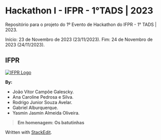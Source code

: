 # Hackathon I - IFPR - 1°TADS | 2023

Repositório para o projeto do 1º Evento de Hackathon do IFPR - 1° TADS | 2023.

Início: 23 de Novembro de 2023 (23/11/2023).
Fim: 24 de Novembro de 2023 (24/11/2023).

## IFPR

[![IFPR Logo](https://user-images.githubusercontent.com/126702799/234438114-4db30796-20ad-4bec-b118-246ebbe9de63.png)](https://user-images.githubusercontent.com/126702799/234438114-4db30796-20ad-4bec-b118-246ebbe9de63.png)

**By:**

- João Vitor Campõe Galescky.
- Ana Caroline Pedrosa e Silva.
- Rodrigo Junior Souza Avelar.
- Gabriel Alburquerque.
- Yasmin Jasmin Almeida Oliveira.

>**Em homenagem:
Os batutinhas** 


Written with  [StackEdit](https://stackedit.io/).
